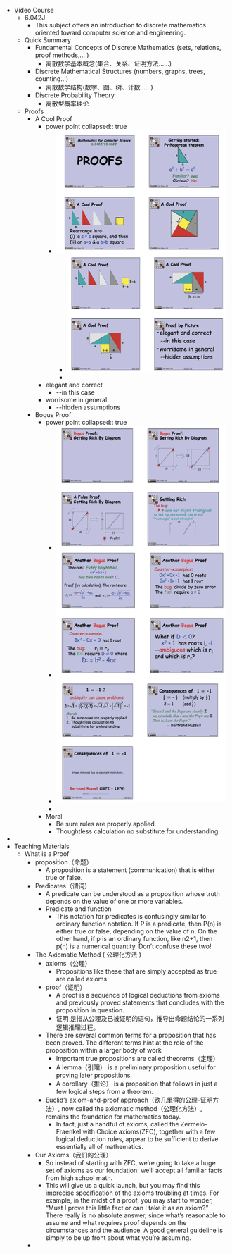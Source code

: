 - Video Course
	- 6.042J
		- This subject offers an introduction to discrete mathematics oriented toward computer science and engineering.
	- Quick Summary
		- Fundamental Concepts of Discrete Mathematics (sets, relations, proof methods,… )
			- 离散数学基本概念(集合、关系、证明方法……)
		- Discrete Mathematical Structures (numbers, graphs, trees, counting…)
			- 离散数学结构(数字、图、树、计数……)
		- Discrete Probability Theory
			- 离散型概率理论
	- Proofs
		- A Cool Proof
			- power point
			  collapsed:: true
				- ![image.png](../assets/image_1656307254777_0.png)
					- ![image.png](../assets/image_1656307265888_0.png)
					-
			- elegant and correct
				- --in this case
			- worrisome in general
				- --hidden assumptions
		- Bogus Proof
			- power point
			  collapsed:: true
				- ![image.png](../assets/image_1656307333565_0.png)
				- ![image.png](../assets/image_1656567327682_0.png)
				- ![image.png](../assets/image_1656567425908_0.png)
				-
			- Moral
				- Be sure rules are properly applied.
				- Thoughtless calculation no  substitute for understanding.
-
- Teaching Materials
	- What is a Proof
		- proposition（命题）
			- A proposition is a statement (communication) that is either true or
			  false.
		- Predicates（谓词）
			- A predicate can be understood as a proposition whose truth depends on the value
			  of one or more variables.
			- Predicate and function
				- This notation for predicates is confusingly similar to ordinary function notation.
				  If P is a predicate, then P(n) is either true or false, depending on the value of n.
				  On the other hand, if p is an ordinary function, like n2+1, then p(n) is a numerical
				  quantity. Don’t confuse these two!
		- The Axiomatic Method ( 公理化方法 )
			- axioms（公理）
				- Propositions like these that are simply accepted as true are called
				  axioms
			- proof（证明）
				- A proof is a sequence of logical deductions from axioms and previously proved statements that concludes with the proposition in question.
				- 证明 是指从公理及已被证明的语句，推导出命题结论的一系列逻辑推理过程。
			- There are several common terms for a proposition that has been proved. The different terms hint at the role of the proposition within a larger body of work
				- Important true propositions are called theorems（定理）
				- A lemma（引理） is a preliminary proposition useful for proving later propositions.
				- A corollary（推论） is a proposition that follows in just a few logical steps from a
				  theorem.
			- Euclid’s axiom-and-proof approach（欧几里得的公理-证明方法）, now called the axiomatic method（公理化方法）, remains the foundation for mathematics today.
				- In fact, just a handful of axioms, called the Zermelo-Fraenkel with Choice axioms(ZFC), together with a few logical deduction rules, appear to be sufficient to derive essentially all of mathematics.
		- Our Axioms（我们的公理）
			- So instead of starting with ZFC, we’re going to take a huge set of axioms as our foundation: we’ll accept all familiar facts from high school math.
			- This will give us a quick launch, but you may find this imprecise specification
			  of the axioms troubling at times. For example, in the midst of a proof, you may
			  start to wonder, “Must I prove this little fact or can I take it as an axiom?” There
			  really is no absolute answer, since what’s reasonable to assume and what requires
			  proof depends on the circumstances and the audience. A good general guideline is
			  simply to be up front about what you’re assuming.
		-